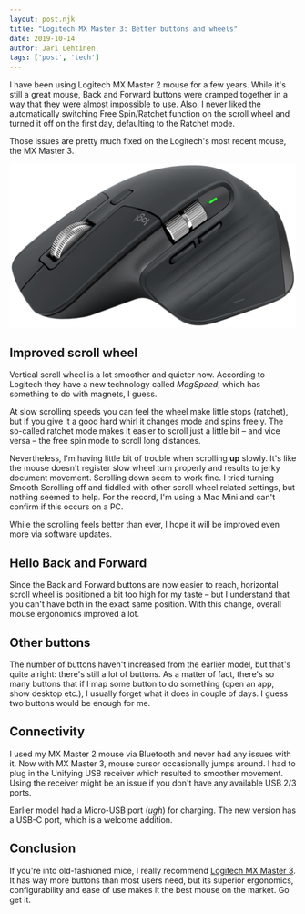 ```yaml
---
layout: post.njk
title: "Logitech MX Master 3: Better buttons and wheels"
date: 2019-10-14
author: Jari Lehtinen
tags: ['post', 'tech']
---
```

I have been using Logitech MX Master 2 mouse for a few years. While it's still a great mouse, Back and Forward buttons were cramped together in a way that they were almost impossible to use. Also, I never liked the automatically switching Free Spin/Ratchet function on the scroll wheel and turned it off on the first day, defaulting to the Ratchet mode.

Those issues are pretty much fixed on the Logitech's most recent mouse, the MX Master 3.

![Logitech MX Master 3](/images/2019/10/14/logitech-mx-master-3.png)

## Improved scroll wheel

Vertical scroll wheel is a lot smoother and quieter now. According to Logitech they have a new technology called *MagSpeed*, which has something to do with magnets, I guess.

At slow scrolling speeds you can feel the wheel make little stops (ratchet), but if you give it a good hard whirl it changes mode and spins freely. The so-called ratchet mode makes it easier to scroll just a little bit – and vice versa – the free spin mode to scroll long distances.

Nevertheless, I'm having little bit of trouble when scrolling **up** slowly. It's like the mouse doesn't register slow wheel turn properly and results to jerky document movement. Scrolling down seem to work fine. I tried turning Smooth Scrolling off and fiddled with other scroll wheel related settings, but nothing seemed to help. For the record, I'm using a Mac Mini and can't confirm if this occurs on a PC.

While the scrolling feels better than ever, I hope it will be improved even more via software updates.

## Hello Back and Forward

Since the Back and Forward buttons are now easier to reach, horizontal scroll wheel is positioned a bit too high for my taste – but I understand that you can't have both in the exact same position. With this change, overall mouse ergonomics improved a lot.

## Other buttons

The number of buttons haven't increased from the earlier model, but that's quite alright: there's still a lot of buttons. As a matter of fact, there's so many buttons that if I map some button to do something (open an app, show desktop etc.), I usually forget what it does in couple of days. I guess two buttons would be enough for me.

## Connectivity

I used my MX Master 2 mouse via Bluetooth and never had any issues with it. Now with MX Master 3, mouse cursor occasionally jumps around. I had to plug in the Unifying USB receiver which resulted to smoother movement. Using the receiver might be an issue if you don't have any available USB 2/3 ports.

Earlier model had a Micro-USB port (*ugh*) for charging. The new version has a USB-C port, which is a welcome addition.

## Conclusion

If you're into old-fashioned mice, I really recommend [Logitech MX Master 3](https://www.logitech.com/en-us/product/mx-master-3). It has way more buttons than most users need, but its superior ergonomics, configurability and ease of use makes it the best mouse on the market. Go get it.